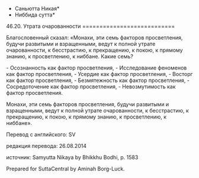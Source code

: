 * Саньютта Никая*
* Ниббида сутта*

46\.20\. Утрата очарованности
\=\=\=\=\=\=\=\=\=\=\=\=\=\=\=\=\=\=\=\=\=\=\=\=\=\=\=

Благословенный сказал: «Монахи, эти семь факторов просветления, будучи развитыми и взращенными, ведут к полной утрате очарованности, к бесстрастию, к прекращению, к покою, к прямому знанию, к просветлению, к ниббане\. Какие семь?

\- Осознанность как фактор просветления,
\- Исследование феноменов как фактор просветления,
\- Усердие как фактор просветления,
\- Восторг как фактор просветления,
\- Безмятежность как фактор просветления,
\- Сосредоточение как фактор просветления,
\- Невозмутимость как фактор просветления\.

Монахи, эти семь факторов просветления, будучи развитыми и взращенными, ведут к полной утрате очарованности, к бесстрастию, к прекращению, к покою, к прямому знанию, к просветлению, к ниббане»\.

Перевод с английского: SV

редакция перевода: 26\.08\.2014

источник: Samyutta Nikaya by Bhikkhu Bodhi, p\. 1583

Prepared for SuttaCentral by Aminah Borg\-Luck\.